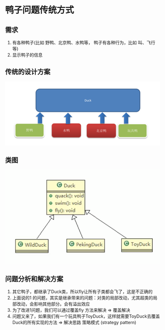 # 鸭子问题传统方式

## 需求

1) 有各种鸭子(比如 野鸭、北京鸭、水鸭等， 鸭子有各种行为，比如 叫、飞行等)
2) 显示鸭子的信息

## 传统的设计方案

![img.png](../../../../resources/picture/img82.png)

## 类图

![img.png](../../../../resources/picture/img83.png)

## 问题分析和解决方案

1) 其它鸭子，都继承了Duck类，所以fly让所有子类都会飞了，这是不正确的
2) 上面说的1 的问题，其实是继承带来的问题：对类的局部改动，尤其超类的局部改动，会影响其他部分。会有溢出效应
3) 为了改进1问题，我们可以通过覆盖fly 方法来解决 => 覆盖解决
4) 问题又来了，如果我们有一个玩具鸭子ToyDuck，这样就需要ToyDuck去覆盖Duck的所有实现的方法 => 解决思路 策略模式 (strategy pattern)